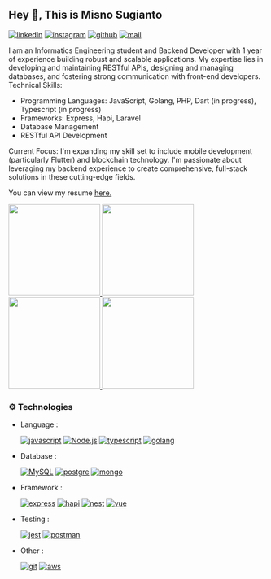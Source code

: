 
## Hey 👋, This is Misno Sugianto
[![linkedin][linkedin]](https://www.linkedin.com/in/misnosugianto48)
[![instagram][instagram]](instagram.com/abmnknock)
[![github][github]](github.com/misnosugianto48)
[![mail][mail]](mailto:misno48.sugianto@gmail.com)

<p align='left'>I am an Informatics Engineering student and Backend Developer with 1 year of experience building robust and scalable applications. My expertise lies in developing and maintaining RESTful APIs, designing and managing databases, and fostering strong communication with front-end developers.
Technical Skills:

- Programming Languages: JavaScript, Golang, PHP, Dart (in progress), Typescript (in progress)
- Frameworks: Express, Hapi, Laravel
- Database Management
- RESTful API Development

Current Focus:
I'm expanding my skill set to include mobile development (particularly Flutter) and blockchain technology. I'm passionate about leveraging my backend experience to create comprehensive, full-stack solutions in these cutting-edge fields.</p><p align='left'> You can view my resume <a href='https://drive.google.com/file/d/1UQTSrzuUTdC-BuNogpt0Dg_gq2l94hxh/view?usp=drive_link' target=_blank><u>here</u>.</a></p>

<p align="left">
<a href="https://github.com/misnosugianto">
  <img height="180em" src="https://github-profile-summary-cards.vercel.app/api/cards/profile-details?username=misnosugianto48&theme=algolia"/>
  <img height="180em" src="https://github-readme-stats-eight-theta.vercel.app/api?username=misnosugianto48&show_icons=true&theme=algolia&include_all_commits=true&count_private=true"/>
  <img height="180em" src="https://github-readme-streak-stats.herokuapp.com/?user=misnosugianto48&theme=algolia&hide_border=false"/>

  <img height="180em" src="https://github-readme-stats-eight-theta.vercel.app/api/top-langs/?username=misnosugianto48&layout=compact&langs_count=10&theme=algolia"/>
</a>

### ⚙️ Technologies

-   Language :
  
    [![javascript][javascript]][Javascript-url]
    [![Node.js][NodeJS]][NodeJS-url]
    [![typescript][typescript]][Typescript-url]
    [![golang][golang]][Golang-url]

-   Database :

    [![MySQL][MySQL]][MySQL-url]
    [![postgre][postgre]][Postgre-url]
    [![mongo][mongo]][Mongo-url]

-   Framework :

    [![express][express]][Express-url]
    [![hapi][hapi]][Hapi-url]
    [![nest][nest]][Nest-url]
    [![vue][vue]][Vue-url]

-   Testing :

    [![jest][jest]][Jest-url]
    [![postman][postman]][Postman-url]

-   Other :

    [![git][git]][Git-url]
    [![aws][aws]][Aws-url]

<!-- MARKDOWN LINKS & IMAGES -->

[MySQL-url]: https://www.mysql.com/
[MySQL]: https://img.shields.io/badge/MySQL-orange?style=for-the-badge&logo=mysql&logoColor=white
[NodeJS-url]: https://nodejs.org/en
[NodeJS]: https://img.shields.io/badge/Node.js-43853D?style=for-the-badge&logo=node.js&logoColor=white
[Javascript-url]: https://developer.mozilla.org/en-US/docs/Learn/JavaScript
[javascript]: https://img.shields.io/badge/JavaScript-F7DF1E?style=for-the-badge&logo=javascript&logoColor=black
[Typescript-url]: https://www.typescriptlang.org/
[typescript]: https://img.shields.io/badge/Typescript-blue?style=for-the-badge&logo=typescript&logoColor=white
[Golang-url]: https://go.dev/
[golang]: https://img.shields.io/badge/Go-61DAFB?style=for-the-badge&logo=go&logoColor=black
[Express-url]: https://expressjs.com/
[express]: https://img.shields.io/badge/Express-white?style=for-the-badge&logo=express&logoColor=black
[Hapi-url]: https://hapi.dev/
[hapi]: https://img.shields.io/badge/Hapi-white?style=for-the-badge&logo=hapi&logoColor=black
[Nest-url]: https://docs.nestjs.com/
[nest]: https://img.shields.io/badge/NestJs-E4405F?style=for-the-badge&logo=nestjs&logoColor=white
[vue]: https://img.shields.io/badge/VueJs-43853D?style=for-the-badge&logo=vuejs&logoColor=white
[Vue-url]: https://vuejs.org/
[Git-url]:https://git-scm.com/
[git]: https://img.shields.io/badge/Git-FF1330?style=for-the-badge&logo=git&logoColor=white
[Jest-url]: https://jestjs.io/
[jest]: https://img.shields.io/badge/Jest-983672?style=for-the-badge&logo=jest&logoColor=white
[Postgre-url]: https://www.postgresql.org
[postgre]: https://img.shields.io/badge/PostgreSQL-blue?style=for-the-badge&logo=postgresql&logoColor=white
[Mongo-url]:https://www.mongodb.com/docs/
[mongo]: https://img.shields.io/badge/MongoDB-black?style=for-the-badge&logo=mongodb&logoColor=green
[Postman-url]: https://www.postman.com
[postman]: https://img.shields.io/badge/Postman-tomato?style=for-the-badge&logo=postman&logoColor=white
[Aws-url]: https://aws.amazon.com/
[aws]: https://img.shields.io/badge/AmazonAWS-white?style=for-the-badge&logo=amazonaws&logoColor=black
[instagram]: https://img.shields.io/badge/Instagram-E4405F?style=for-the-badge&logo=instagram&logoColor=white
[linkedin]: https://img.shields.io/badge/LinkedIn-0077B5?style=for-the-badge&logo=linkedin&logoColor=white
[github]: https://img.shields.io/badge/Github-black?style=for-the-badge&logo=github&logoColor=white
[mail]: https://img.shields.io/badge/Mail-FF0000?style=for-the-badge&logo=gmail&logoColor=white



